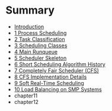 # Summary

* [Introduction](README.md)
* [1 Process Scheduling](chapter1.md)
* [2 Task Classification](chapter2.md)
* [3 Scheduling Classes](chapter3.md)
* [4 Main Runqueue](chapter4.md)
* [5 Scheduler Skeleton](chapter5.md)
* [6 Short Scheduling Algorithm History](chapter6.md)
* [7 Completely Fair Scheduler (CFS)](chapter7.md)
* [8 CFS Implementation Details](chapter8.md)
* [9 Soft Real-Time Scheduling](chapter9.md)
* [10 Load Balancing on SMP Systems](chapter10.md)
* chapter11
* chapter12

